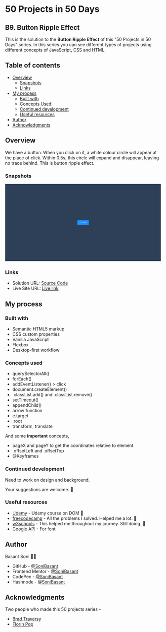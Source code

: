# 50 Projects in 50 Days

## B9. Button Ripple Effect

This is the solution to the **Button Ripple Effect** of this "50 Projects in 50 Days" series. In this series you can see different types of projects using different concepts of JavaScript, CSS and HTML.

## Table of contents

- [Overview](#overview)
  - [Snapshots](#snapshots)
  - [Links](#links)
- [My process](#my-process)
  - [Built with](#built-with)
  - [Concepts Used](#concepts-used)
  - [Continued development](#continued-development)
  - [Useful resources](#useful-resources)
- [Author](#author)
- [Acknowledgments](#acknowledgments)

## Overview

We have a button. When you click on it, a white colour circle will appear at the place of click. Within 0.5s, this circle will expand and disappear, leaving no trace behind. This is button ripple effect.

### Snapshots

![Theme Clock](Images/Button-ripple-effect-snap-1.png)

### Links

- Solution URL: [Source Code](https://github.com/SoniBasant/50-Projects-on-JS-DOM/tree/main/B9.%20Button%20Ripple%20Effect)
- Live Site URL: [Live link](https://sonibasant.github.io/50-Projects-on-JS-DOM/B9.%20Button%20Ripple%20Effect/btnRippleEffect.html)

## My process

### Built with

- Semantic HTML5 markup
- CSS custom properties
- Vanilla JavaScript
- Flexbox
- Desktop-first workflow

### Concepts used

- querySelectorAll()
- forEach()
- addEventListener() > click
- document.createElement()
- .classList.add() and .classList.remove()
- setTimeout()
- appendChild()
- arrow function
- e.target
- :root
- transform, translate

And some **important** concepts,

- pageX and pageY to get the coordinates relative to element
- .offsetLeft and .offsetTop
- @Keyframes

### Continued development

Need to work on design and background.

Your suggestions are welcome. 🙌

### Useful resources

- [Udemy](https://www.udemy.com/course/50-projects-50-days/) - Udemy course on DOM 🤝
- [freecodecamp](https://www.freecodecamp.org/) - All the problems I solved. Helped me a lot. 🙌
- [w3schools](https://www.w3schools.com) - This helped me throughout my journey. Still doing. 🙂
- [Google API](https://fonts.googleapis.com/css2?family=Roboto:wght@400;700&display=swap) - For font

## Author

Basant Soni 👨‍💻

- GitHub - [@SoniBasant](https://github.com/SoniBasant)
- Frontend Mentor - [@SoniBasant](https://www.frontendmentor.io/profile/SoniBasant)
- CodePen - [@SoniBasant](https://codepen.io/sonibasant)
- Hashnode - [@SoniBasant](https://sonibasant.hashnode.dev/)

## Acknowledgments

Two people who made this 50 projects series -

- [Brad Traversy](https://github.com/bradtraversy)
- [Florin Pop](https://github.com/florinpop17)
